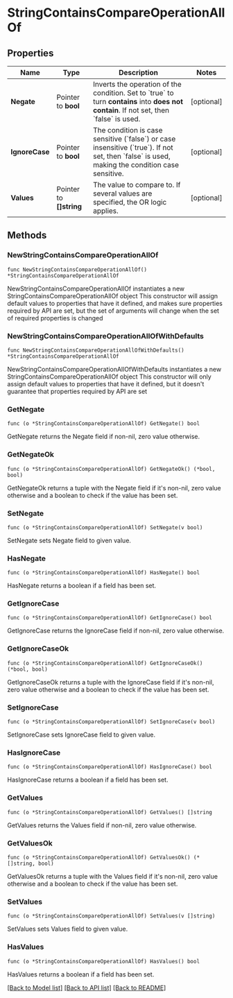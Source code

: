 # StringContainsCompareOperationAllOf

## Properties

Name | Type | Description | Notes
------------ | ------------- | ------------- | -------------
**Negate** | Pointer to **bool** | Inverts the operation of the condition. Set to &#x60;true&#x60; to turn **contains** into **does not contain**.    If not set, then &#x60;false&#x60; is used. | [optional] 
**IgnoreCase** | Pointer to **bool** | The condition is case sensitive (&#x60;false&#x60;) or case insensitive (&#x60;true&#x60;).   If not set, then &#x60;false&#x60; is used, making the condition case sensitive. | [optional] 
**Values** | Pointer to **[]string** | The value to compare to.   If several values are specified, the OR logic applies. | [optional] 

## Methods

### NewStringContainsCompareOperationAllOf

`func NewStringContainsCompareOperationAllOf() *StringContainsCompareOperationAllOf`

NewStringContainsCompareOperationAllOf instantiates a new StringContainsCompareOperationAllOf object
This constructor will assign default values to properties that have it defined,
and makes sure properties required by API are set, but the set of arguments
will change when the set of required properties is changed

### NewStringContainsCompareOperationAllOfWithDefaults

`func NewStringContainsCompareOperationAllOfWithDefaults() *StringContainsCompareOperationAllOf`

NewStringContainsCompareOperationAllOfWithDefaults instantiates a new StringContainsCompareOperationAllOf object
This constructor will only assign default values to properties that have it defined,
but it doesn't guarantee that properties required by API are set

### GetNegate

`func (o *StringContainsCompareOperationAllOf) GetNegate() bool`

GetNegate returns the Negate field if non-nil, zero value otherwise.

### GetNegateOk

`func (o *StringContainsCompareOperationAllOf) GetNegateOk() (*bool, bool)`

GetNegateOk returns a tuple with the Negate field if it's non-nil, zero value otherwise
and a boolean to check if the value has been set.

### SetNegate

`func (o *StringContainsCompareOperationAllOf) SetNegate(v bool)`

SetNegate sets Negate field to given value.

### HasNegate

`func (o *StringContainsCompareOperationAllOf) HasNegate() bool`

HasNegate returns a boolean if a field has been set.

### GetIgnoreCase

`func (o *StringContainsCompareOperationAllOf) GetIgnoreCase() bool`

GetIgnoreCase returns the IgnoreCase field if non-nil, zero value otherwise.

### GetIgnoreCaseOk

`func (o *StringContainsCompareOperationAllOf) GetIgnoreCaseOk() (*bool, bool)`

GetIgnoreCaseOk returns a tuple with the IgnoreCase field if it's non-nil, zero value otherwise
and a boolean to check if the value has been set.

### SetIgnoreCase

`func (o *StringContainsCompareOperationAllOf) SetIgnoreCase(v bool)`

SetIgnoreCase sets IgnoreCase field to given value.

### HasIgnoreCase

`func (o *StringContainsCompareOperationAllOf) HasIgnoreCase() bool`

HasIgnoreCase returns a boolean if a field has been set.

### GetValues

`func (o *StringContainsCompareOperationAllOf) GetValues() []string`

GetValues returns the Values field if non-nil, zero value otherwise.

### GetValuesOk

`func (o *StringContainsCompareOperationAllOf) GetValuesOk() (*[]string, bool)`

GetValuesOk returns a tuple with the Values field if it's non-nil, zero value otherwise
and a boolean to check if the value has been set.

### SetValues

`func (o *StringContainsCompareOperationAllOf) SetValues(v []string)`

SetValues sets Values field to given value.

### HasValues

`func (o *StringContainsCompareOperationAllOf) HasValues() bool`

HasValues returns a boolean if a field has been set.


[[Back to Model list]](../README.md#documentation-for-models) [[Back to API list]](../README.md#documentation-for-api-endpoints) [[Back to README]](../README.md)


